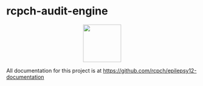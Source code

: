 # rcpch-audit-engine

<p align="center">
    <p align="center">
    <img align="center" src="epilepsy12/static/logo-block-outline-sm.png" width='100px'/>
    </p>
</p>

All documentation for this project is at https://github.com/rcpch/epilepsy12-documentation